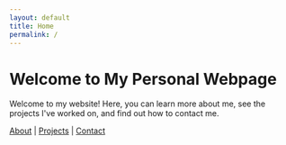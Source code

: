 ```yaml
---
layout: default
title: Home
permalink: /
---
```


# Welcome to My Personal Webpage

Welcome to my website! Here, you can learn more about me, see the projects I've worked on, and find out how to contact me.

[About](/about) | [Projects](/projects) | [Contact](/contact)
